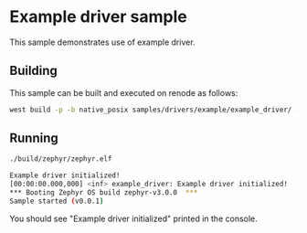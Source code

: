 # Example driver sample
This sample demonstrates use of example driver.

## Building

This sample can be built and executed on renode as follows:

```bash
west build -p -b native_posix samples/drivers/example/example_driver/ -t run
```

## Running

```bash
./build/zephyr/zephyr.elf

Example driver initialized!
[00:00:00.000,000] <inf> example_driver: Example driver initialized!
*** Booting Zephyr OS build zephyr-v3.0.0  ***
Sample started (v0.0.1)
```

You should see "Example driver initialized" printed in the console.

